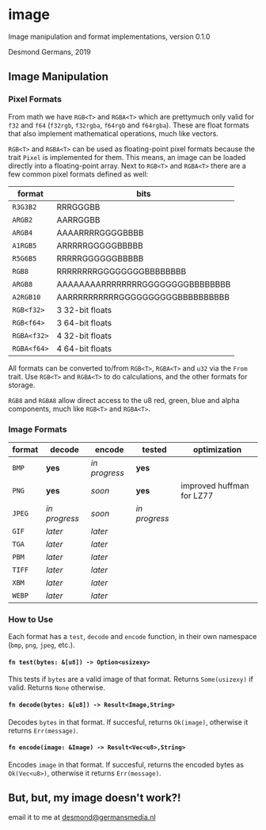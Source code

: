 # image

Image manipulation and format implementations, version 0.1.0

Desmond Germans, 2019

## Image Manipulation

### Pixel Formats

From math we have `RGB<T>` and `RGBA<T>` which are prettymuch only valid for `f32` and `f64` (`f32rgb`, `f32rgba`, `f64rgb` and `f64rgba`). These are float formats that also implement mathematical operations, much like vectors.

`RGB<T>` and `RGBA<T>` can be used as floating-point pixel formats because the trait `Pixel` is implemented for them. This means, an image can be loaded directly into a floating-point array. Next to `RGB<T>` and `RGBA<T>` there are a few common pixel formats defined as well:

format      | bits
------------|-----
`R3G3B2`    | RRRGGGBB
`ARGB2`     | AARRGGBB
`ARGB4`     | AAAARRRRGGGGBBBB
`A1RGB5`    | ARRRRRGGGGGBBBBB
`R5G6B5`    | RRRRRGGGGGGBBBBB
`RGB8`      | RRRRRRRRGGGGGGGGBBBBBBBB
`ARGB8`     | AAAAAAAARRRRRRRRGGGGGGGGBBBBBBBB
`A2RGB10`   | AARRRRRRRRRRGGGGGGGGGGBBBBBBBBBB
`RGB<f32>`  | 3 32-bit floats
`RGB<f64>`  | 3 64-bit floats
`RGBA<f32>` | 4 32-bit floats
`RGBA<f64>` | 4 64-bit floats 

All formats can be converted to/from `RGB<T>`, `RGBA<T>` and `u32` via the `From` trait. Use `RGB<T>` and `RGBA<T>` to do calculations, and the other formats for storage.

`RGB8` and `RGBA8` allow direct access to the u8 red, green, blue and alpha components, much like `RGB<T>` and `RGBA<T>`.

### Image Formats

format   | decode         | encode        | tested        | optimization
---------|----------------|---------------|---------------|-------------
`BMP`    | **yes**        | *in progress* | **yes**       |
`PNG`    | **yes**        | *soon*        | **yes**       | improved huffman for LZ77
`JPEG`   | *in progress*  | *soon*        | *in progress* |
`GIF`    | *later*        | *later*       |               |
`TGA`    | *later*        | *later*       |               |
`PBM`    | *later*        | *later*       |               |
`TIFF`   | *later*        | *later*       |               |
`XBM`    | *later*        | *later*       |               |
`WEBP`   | *later*        | *later*       |               |

### How to Use

Each format has a `test`, `decode` and `encode` function, in their own namespace (`bmp`, `png`, `jpeg`, etc.).

#### `fn test(bytes: &[u8]) -> Option<usizexy>`

This tests if `bytes` are a valid image of that format. Returns `Some(usizexy)` if valid. Returns `None` otherwise.

#### `fn decode(bytes: &[u8]) -> Result<Image,String>`

Decodes `bytes` in that format. If succesful, returns `Ok(image)`, otherwise it returns `Err(message)`.

#### `fn encode(image: &Image) -> Result<Vec<u8>,String>`

Encodes `image` in that format. If succesful, returns the encoded bytes as `Ok(Vec<u8>)`, otherwise it returns `Err(message)`.

## But, but, my image doesn't work?!

email it to me at desmond@germansmedia.nl
